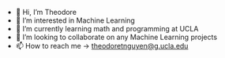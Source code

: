 - 👋 Hi, I’m Theodore
- 👀 I’m interested in Machine Learning
- 🌱 I’m currently learning math and programming at UCLA
- 💞️ I’m looking to collaborate on any Machine Learning projects
- 📫 How to reach me $\rightarrow$ theodoretnguyen@g.ucla.edu

<!---
theodoretnguyen/theodoretnguyen is a ✨ special ✨ repository because its `README.md` (this file) appears on your GitHub profile.
You can click the Preview link to take a look at your changes.
--->
